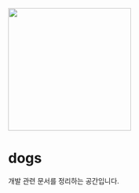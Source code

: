 <img src="https://thumbs.gfycat.com/BasicMammothIberiannase-max-1mb.gif" width="250" />

# dogs
개발 관련 문서를 정리하는 공간입니다.
